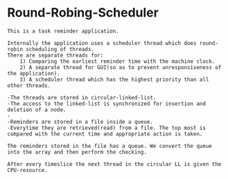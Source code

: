 # Round-Robing-Scheduler
	This is a task reminder application. 
	
	Internally the application uses a scheduler thread which does round-robin scheduling of threads.
	There are separate threads for:
		1) Comparing the earliest reminder time with the machine clock.
		2) A separate thread for GUI(so as to prevent unresponsiveness of the application).
		3) A scheduler thread which has the highest priority than all other threads.
		
	-The threads are stored in circular-linked-list.
    -The access to the linked-list is synchronized for insertion and deletion of a node.
    -
    -Reminders are stored in a file inside a queue.
    -Everytime they are retrieved(read) from a file. The top most is compared with the current time and appropriate action is taken.

    The reminders stored in the file has a queue. We convert the queue into the array and then perform the checking.
	
    After every timeslice the next thread in the circular LL is given the CPU-resource.